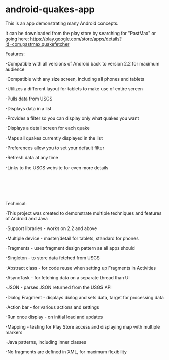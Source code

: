 android-quakes-app
==================

This is an app demonstrating many Android concepts.

It can be downloaded from the play store by searching for "PastMax" or going here:  https://play.google.com/store/apps/details?id=com.pastmax.quakefetcher

Features:

-Compatible with all versions of Android back to version 2.2 for maximum audience 

-Compatible with any size screen, including all phones and tablets

-Utilizes a different layout for tablets to make use of entire screen

-Pulls data from USGS

-Displays data in a list

-Provides a filter so you can display only what quakes you want

-Displays a detail screen for each quake

-Maps all quakes currently displayed in the list

-Preferences allow you to set your default filter

-Refresh data at any time

-Links to the USGS website for even more details

<br /><br /><br /><br />




Technical:

-This project was created to demonstrate multiple techniques and features of Android and Java

-Support libraries - works on 2.2 and above

-Multiple device - master/detail for tablets, standard for phones

-Fragments - uses fragment design pattern as all apps should

-Singleton - to store data fetched from USGS

-Abstract class - for code reuse when setting up Fragments in Activities

-AsyncTask - for fetching data on a separate thread than UI

-JSON - parses JSON returned from the USGS API

-Dialog Fragment - displays dialog and sets data, target for processing data

-Action bar - for various actions and settings

-Run once display - on initial load and updates

-Mapping - testing for Play Store access and displaying map with multiple markers

-Java patterns, including inner classes

-No fragments are defined in XML, for maximum flexibility
